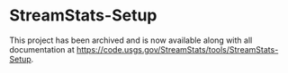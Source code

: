 # StreamStats-Setup

This project has been archived and is now available along with all documentation at https://code.usgs.gov/StreamStats/tools/StreamStats-Setup.
